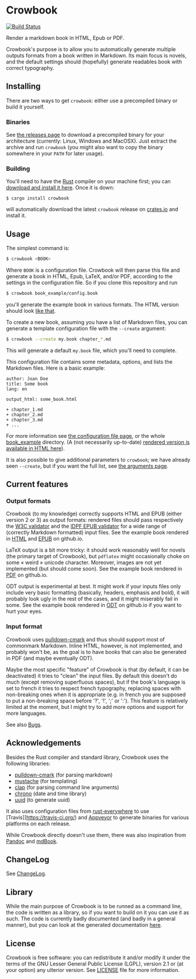Crowbook
========

[![Build Status](https://travis-ci.org/lise-henry/crowbook.svg?branch=master)](https://travis-ci.org/lise-henry/crowbook)

Render a markdown book in HTML, Epub or PDF.

Crowbook's purpose is to allow you to automatically generate multiple
outputs formats from a book written in Markdown. Its main focus is
novels, and the default settings should (hopefully) generate readables
book with correct typography.



Installing
----------

There are two ways to get `crowbook`: either use a precompiled binary
or build it yourself.

### Binaries ###

See [the releases page](https://github.com/lise-henry/crowbook/releases)
to download a precompiled binary for your architecture (currently:
Linux, Windows and MacOSX). Just extract the archive and run
`crowbook` (you might also want to copy the binary somewhere in your
`PATH` for later usage).

### Building ###

You'll need to have the [Rust](https://www.rust-lang.org/) compiler
on your machine first; you can
[download and install it here](https://www.rust-lang.org/downloads.html). Once
it is down:

```
$ cargo install crowbook
```

will automatically download the latest `crowbook` release on
[crates.io](https://crates.io/crates/crowbook) and install it.

Usage
-----

The simplest command is:

```bash
$ crowbook <BOOK>
```

Where `BOOK` is a configuration file. Crowbook will then parse this
file and generate a book in HTML, Epub, LaTeX, and/or PDF,
according to the settings in the configuration file. So if you clone
this repository and run

```bash
$ crowbook book_example/config.book
```

you'll generate the example book in various formats. The
HTML version should look
[like that](http://lise-henry.github.io/crowbook/book.html).

To create a new book, assuming you have a
list of Markdown files, you can generate a template configuration file
with the `--create` argument:

```bash
$ crowbook --create my.book chapter_*.md
```

This will generate a default `my.book` file, which you'll need to complete.

This configuration file contains some metadata, options, and lists the
Markdown files. Here is a basic example:

```
author: Joan Doe
title: Some book
lang: en

output_html: some_book.html

+ chapter_1.md
+ chapter_2.md
+ chapter_3.md
+ ...
```

For more information see
[the configuration file page](book_example/config.md), or the whole
[book_example](book_example) directory. (A (not necessarily
up-to-date) [rendered version is available in HTML here](http://lise-henry.github.io/crowbook/book.html)).

It is also possible to give additional parameters to `crowbook`;
we have already seen `--create`, but if you want the full list, see
[the arguments page](book_example/arguments.md).

Current features
----------------

### Output formats ###

Crowbook (to my knowledge) correctly supports HTML and EPUB (either
version 2 or 3) as output formats: rendered files should pass
respectively the [W3C validator](https://validator.w3.org/) and the
[IDPF EPUB validator](http://validator.idpf.org/) for a wide range of
(correctly Markdown formatted) input files. See the example book
rendered in [HTML](http://lise-henry.github.io/crowbook/book.html) and
[EPUB](http://lise-henry.github.io/crowbook/book.epub) on github.io.

LaTeX output is a bit more tricky: it should work reasonably well for
novels (the primary target of Crowbook), but `pdflatex` might occasionally
choke on some « weird » unicode character. Moreover, images are not yet
implemented (but should come soon). See the example book rendered in
[PDF](http://lise-henry.github.io/crowbook/book.pdf) on github.io.

ODT output is experimental at best. It might work if your inputs files
only include very basic formatting (basically, headers, emphasis and
bold), it will probably look ugly in the rest of the cases, and it
might miserably fail in some. See the example book rendered in
[ODT](http://lise-henry.github.io/crowbook/book.odt) on github.io if
you want to hurt your eyes.

### Input format ###

Crowbook uses
[pulldown-cmark](https://crates.io/crates/pulldown-cmark) and thus
should support most of commonmark Markdown. Inline HTML, however, is
not implemented, and probably won't be, as the goal is to have books
that can also be generated in PDF (and maybe eventually ODT).

Maybe the most specific "feature" of Crowbook is that (by default, it
can be deactivated) it tries to "clean" the input files. By default this
doesn't do much (except removing superfluous spaces), but if the
book's language is set to french it tries to respect french
typography, replacing spaces with non-breaking ones when it is
appropriate (e.g. in french you are supposed to put a non-breaking
space before '?', '!', ';' or ':'). This feature is relatively limited
at the moment, but I might try to add more options and support for
more languages.

See also [Bugs](Bugs.md).


Acknowledgements
----------------

Besides the Rust compiler and standard library, Crowbook uses the
following libraries:

* [pulldown-cmark](https://crates.io/crates/pulldown-cmark) (for
parsing markdown)
* [mustache](https://crates.io/crates/mustache) (for templating)
* [clap](https://github.com/kbknapp/clap-rs) (for parsing command line arguments)
* [chrono](https://crates.io/crates/chrono) (date and time library)
* [uuid](https://crates.io/crates/uuid) (to generate uuid)

It also uses configuration files from
[rust-everywhere](https://github.com/japaric/rust-everywhere) to use
[Travis]]https://travis-ci.org/) and
[Appveyor](http://www.appveyor.com/) to generate binaries for
various platforms on each release.

While Crowbook directly doesn't use them, there was also inspiration from [Pandoc](http://pandoc.org/) and [mdBook](https://github.com/azerupi/mdBook).

ChangeLog
---------

See [ChangeLog](ChangeLog.md).

Library
-------

While the main purpose of Crowbook is to be runned as a command line,
the code is written as a library, so if you want to build on it you can
use it as such. The code is currently badly documented (and badly in a
general manner), but you can look at the generated documentation [here](http://lise-henry.github.io/rust/crowbook/).

License 
-------

Crowbook is free software: you can redistribute it and/or modify it
under the terms of the GNU Lesser General Public License (LGPL),
version 2.1 or (at your option) any ulterior version. See 
[LICENSE](LICENSE.md) file for more information.


